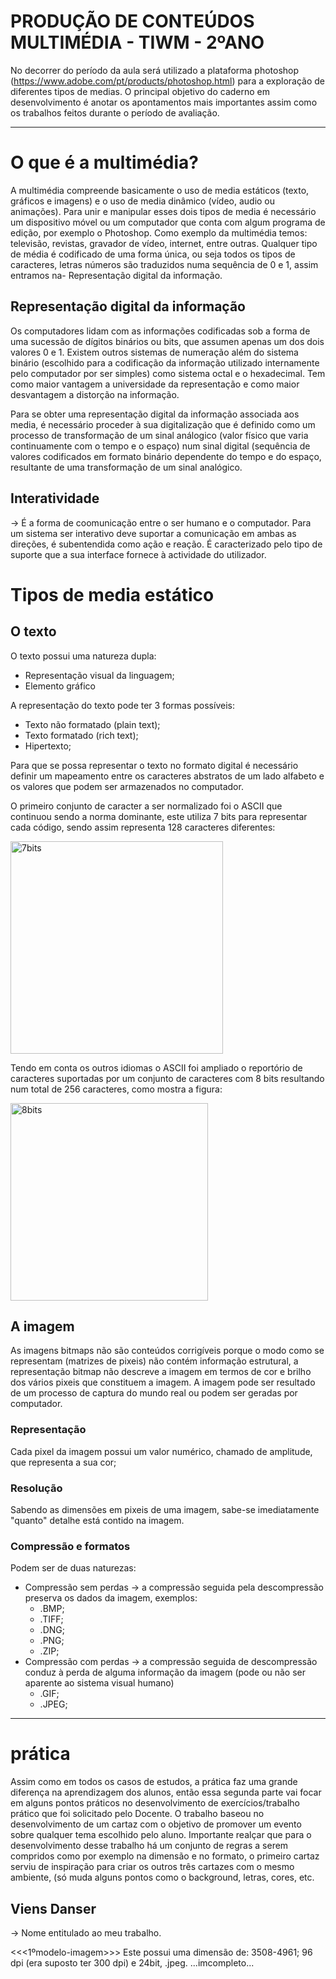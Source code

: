 # PRODUÇÃO DE CONTEÚDOS MULTIMÉDIA - TIWM - 2ºANO
No decorrer do período da aula será utilizado a plataforma photoshop (https://www.adobe.com/pt/products/photoshop.html) para a exploração de diferentes tipos de medias. O principal objetivo do caderno em desenvolvimento é anotar os apontamentos mais importantes assim como os trabalhos feitos durante o período de avaliação.
_____________________________________________________________________________________________________________________________________________________________
# O que é a multimédia?
A multimédia compreende basicamente o uso de media estáticos (texto, gráficos e imagens) e o uso de media dinâmico (vídeo, audio ou animações). Para unir e manipular esses dois tipos de media é necessário um dispositivo móvel ou um computador que conta com algum programa de edição, por exemplo o Photoshop. Como exemplo da multimédia temos: televisão, revistas, gravador de vídeo, internet, entre outras. 
Qualquer tipo de média é codificado de uma forma única, ou seja todos os tipos de caracteres, letras números são traduzidos numa sequência de 0 e 1, assim entramos na- Representação digital da informação. 

## Representação digital da informação
Os computadores lidam com as informações codificadas sob a forma de uma sucessão de dígitos binários ou bits, que assumen apenas um dos dois valores 0 e 1.
Existem outros sistemas de numeração além do sistema binário (escolhido para a codificação da informação utilizado internamente pelo computador por ser simples) como sistema octal e o hexadecimal. Tem como maior vantagem a universidade da representação e como maior desvantagem a distorção na informação.

Para se obter uma representação digital da informação associada aos media, é necessário proceder à sua digitalização que é definido como um processo de transformação de um sinal análogico (valor físico que varia continuamente com o tempo e o espaço) num sinal digital (sequência de valores codificados em formato binário dependente do tempo e do espaço, resultante de uma transformação de um sinal analógico.  

## Interatividade
-> É a forma de coomunicação entre o ser humano e o computador. Para um sistema ser interativo deve suportar a comunicação em ambas as direções, é subentendida como ação e reação. É caracterizado pelo tipo de suporte que a sua interface fornece à actividade do utilizador.

# Tipos de media estático
## O texto
O texto possui uma natureza dupla:
  - Representação visual da linguagem;
  - Elemento gráfico

A representação do texto pode ter 3 formas possíveis:
  - Texto não formatado (plain text);
  - Texto formatado (rich text);
  - Hipertexto;


Para que se possa representar o texto no formato digital é necessário definir um mapeamento entre os caracteres abstratos de um lado alfabeto e os valores que podem ser armazenados no computador. 

O primeiro conjunto de caracter a ser normalizado foi o ASCII que continuou sendo a norma dominante, este utiliza 7 bits para representar cada código, sendo assim representa 128 caracteres diferentes: 

<img width="340" alt="7bits" src="https://user-images.githubusercontent.com/114168701/202014985-81ec7e08-9b9a-42cb-a96f-fb92bcab8c5f.PNG">

Tendo em conta os outros idiomas o ASCII foi ampliado o reportório de caracteres suportadas por um conjunto de caracteres com 8 bits resultando num total de 256 caracteres, como mostra a figura:

<img width="316" alt="8bits" src="https://user-images.githubusercontent.com/114168701/202018205-7f9a067e-3266-40a4-997d-438cf096566a.PNG">

## A imagem
As imagens bitmaps não são conteúdos corrigíveis porque o modo como se representam (matrizes de pixeis) não contém informação estrutural, a representação bitmap não descreve a imagem em termos de cor e brilho dos vários pixeis que constituem a imagem. A imagem pode ser resultado de um processo de captura do mundo real ou podem ser geradas por computador.

### Representação
Cada pixel da imagem possui um valor numérico, chamado de amplitude, que representa a sua cor;

### Resolução
Sabendo as dimensões em pixeis de uma imagem, sabe-se imediatamente "quanto" detalhe está contido na imagem.

### Compressão e formatos 
Podem ser de duas naturezas:
  - Compressão sem perdas -> a compressão seguida pela descompressão preserva os dados da imagem, exemplos:
    - .BMP;
    - .TIFF;
    - .DNG;
    - .PNG;
    - .ZIP;
  - Compressão com perdas -> a compressão seguida de descompressão conduz à perda de alguma informação da imagem (pode ou não ser aparente ao sistema visual humano) 
    - .GIF;
    - .JPEG;
_____________________________________________________________________________________________________________________________________________________________

# prática

Assim como em todos os casos de estudos, a prática faz uma grande diferença na aprendizagem dos alunos, então essa segunda parte vai focar em alguns pontos práticos no desenvolvimento de exercícios/trabalho prático que foi solicitado pelo Docente. O trabalho baseou no desenvolvimento de um cartaz com o objetivo de promover um evento sobre qualquer tema escolhido pelo aluno. Importante realçar que para o desenvolvimento desse trabalho há um conjunto de regras a serem compridos como por exemplo na dimensão e no formato, o primeiro cartaz serviu de inspiração para criar os outros três cartazes com o mesmo ambiente, (só muda alguns pontos como o background, letras, cores, etc.

## Viens Danser
-> Nome entitulado ao meu trabalho.  

<<<1ºmodelo-imagem>>>
Este possui uma dimensão de: 3508-4961; 96 dpi (era suposto ter 300 dpi)  e 24bit, .jpeg.
...imcompleto...

